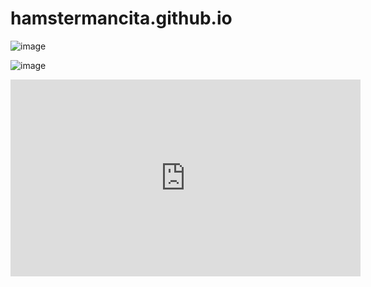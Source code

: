# hamstermancita.github.io

![image](https://user-images.githubusercontent.com/122426342/212583427-dedac902-7e5a-43cf-b22b-83f6b68074f8.png)

![image](https://user-images.githubusercontent.com/122426342/212583831-753c31c7-43dc-4fda-8b68-2dcef1b25507.png)

<iframe width="560" height="315" src="https://www.youtube.com/embed/yFjm3q8nsDI" title="YouTube video player" frameborder="0" allow="accelerometer; autoplay; clipboard-write; encrypted-media; gyroscope; picture-in-picture; web-share" allowfullscreen></iframe>
